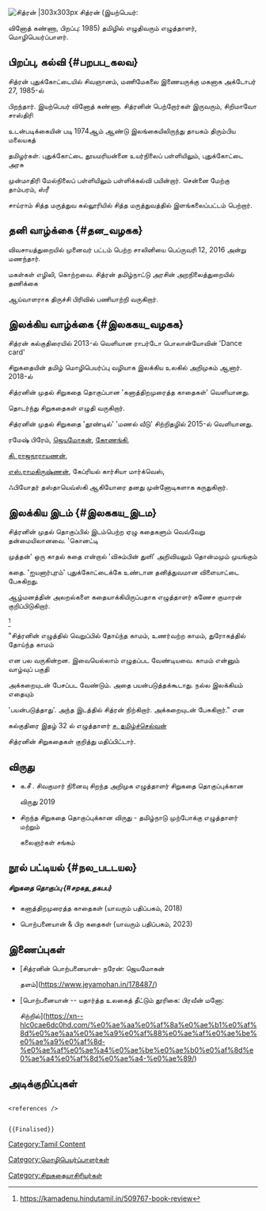 ![சித்ரன் \|303x303px](Chithran.jpg "சித்ரன் |303x303px") சித்ரன் (இயற்பெயர்:
வினோத் கண்ணா, பிறப்பு: 1985) தமிழில் எழுதிவரும் எழுத்தாளர், மொழிபெயர்ப்பாளர்.

## பிறப்பு, கல்வி {#பறபப_கலவ}

சித்ரன் புதுக்கோட்டையில் சிவஞானம், மணிமேகலை இணையருக்கு மகனாக அக்டோபர் 27, 1985-ல்
பிறந்தார். இயற்பெயர் வினோத் கண்ணா. சித்ரனின் பெற்றோர்கள் இருவரும், சிறிமாவோ சாஸ்திரி
உடன்படிக்கையின் படி 1974ஆம் ஆண்டு இலங்கையிலிருந்து தாயகம் திரும்பிய மலையகத்
தமிழர்கள். புதுக்கோட்டை தூயமரியன்னை உயர்நிலைப் பள்ளியிலும், புதுக்கோட்டை அரசு
முன்மாதிரி மேல்நிலைப் பள்ளியிலும் பள்ளிக்கல்வி பயின்றார். சென்னை மேற்கு தாம்பரம், ஸ்ரீ
சாய்ராம் சித்த மருத்துவ கல்லூரியில் சித்த மருத்துவத்தில் இளங்கலைப்பட்டம் பெற்றார்.

## தனி வாழ்க்கை {#தன_வழகக}

விவசாயத்துறையில் முனைவர் பட்டம் பெற்ற சாலினியை பெப்ருவரி 12, 2016 அன்று மணந்தார்.
மகள்கள் எழிலி, கொற்றவை. சித்ரன் தமிழ்நாட்டு அரசின் அறநிலைத்துறையில் தணிக்கை
ஆய்வாளராக திருச்சி பிரிவில் பணியாற்றி வருகிறார்.

## இலக்கிய வாழ்க்கை {#இலககய_வழகக}

சித்ரன் கல்குதிரையில் 2013-ல் வெளியான ராபர்டோ பொலான்யோவின் \'Dance card\'
சிறுகதையின் தமிழ் மொழிபெயர்ப்பு வழியாக இலக்கிய உலகில் அறிமுகம் ஆனார். 2018-ல்
சித்ரனின் முதல் சிறுகதை தொகுப்பான \'கனாத்திறமுரைத்த காதைகள்\' வெளியானது.
தொடர்ந்து சிறுகதைகள் எழுதி வருகிறார்.

சித்ரனின் முதல் சிறுகதை \'தூண்டில்\' \'மணல் வீடு\' சிற்றிதழில் 2015-ல் வெளியானது.
ரமேஷ் பிரேம், [ஜெயமோகன்](ஜெயமோகன் "wikilink"), [கோணங்கி](கோணங்கி "wikilink"),
[கி. ராஜநாராயணன்](கி._ராஜநாராயணன் "wikilink"),
[எஸ்.ராமகிருஷ்ணன்](எஸ்._ராமகிருஷ்ணன் "wikilink"), கேப்ரியல் கார்சியா மார்க்வெஸ்,
ஃபியோதர் தஸ்தாயெவ்ஸ்கி ஆகியோரை தனது முன்னோடிகளாக கருதுகிறார்.

## இலக்கிய இடம் {#இலககய_இடம}

சித்ரனின் முதல் தொகுப்பில் இடம்பெற்ற ஏழு கதைகளும் வெவ்வேறு தன்மையிலானவை. \'கொனட்டி
முத்தன்\' ஒரு காதல் கதை என்றால் \'விசும்பின் துளி\' அறிவியலும் தொன்மமும் முயங்கும்
கதை. \'ஐயனார்புரம்\' புதுக்கோட்டைக்கே உண்டான தனித்துவமான விளையாட்டை பேசுகிறது.
ஆழ்மனத்தின் அலறல்களை கதையாக்கியிருப்பதாக எழுத்தாளர் கணேச குமாரன் குறிப்பிடுகிறார்.
[^1]

"சித்ரனின் எழுத்தில் வெறுப்பில் தோய்ந்த காமம், உணர்வற்ற காமம், துரோகத்தில் தோய்ந்த காமம்
என பல வருகின்றன. இவையெல்லாம் எழுதப்பட வேண்டியவை. காமம் என்னும் வாழ்வுப் பகுதி
அக்கறையுடன் பேசப்பட வேண்டும். அதை பயன்படுத்தக்கூடாது. நல்ல இலக்கியம் எதையும்
\'பயன்படுத்தாது\'. அந்த இடத்தில் சித்ரன் நிற்கிறார். அக்கறையுடன் பேசுகிறார்." என
கல்குதிரை இதழ் 32 ல் எழுத்தாளர் [ச. தமிழ்ச்செல்வன்](ச.தமிழ்ச்செல்வன் "wikilink")
சித்ரனின் சிறுகதைகள் குறித்து மதிப்பிட்டார்.

## விருது

-   க.சீ . சிவகுமார் நினைவு சிறந்த அறிமுக எழுத்தாளர் சிறுகதை தொகுப்புக்கான
    விருது 2019
-   சிறந்த சிறுகதை தொகுப்புக்கான விருது - தமிழ்நாடு முற்போக்கு எழுத்தாளர் மற்றும்
    கலைஞர்கள் சங்கம்

## நூல் பட்டியல் {#நல_படடயல}

##### சிறுகதை தொகுப்பு {#சறகத_தகபப}

-   கனாத்திறமுரைத்த காதைகள் (யாவரும் பதிப்பகம், 2018)
-   பொற்பனையான் & பிற கதைகள் (யாவரும் பதிப்பகம், 2023)

## இணைப்புகள்

-   [சித்ரனின் பொற்பனையான்- நரேன்: ஜெயமோகன்
    தளம்](https://www.jeyamohan.in/178487/)
-   [பொற்பனையான் -- யதார்த்த உலகைத் தீட்டும் தூரிகை: பிரவீன் மனோ:
    சிற்றில்](https://xn--hlc0cae6dc0hd.com/%e0%ae%aa%e0%af%8a%e0%ae%b1%e0%af%8d%e0%ae%aa%e0%ae%a9%e0%af%88%e0%ae%af%e0%ae%be%e0%ae%a9%e0%af%8d-%e0%ae%af%e0%ae%a4%e0%ae%be%e0%ae%b0%e0%af%8d%e0%ae%a4%e0%af%8d%e0%ae%a4-%e0%ae%89/)

## அடிக்குறிப்புகள்

```{=html}
<references />
```
```{=mediawiki}
{{Finalised}}
```
[Category:Tamil Content](Category:Tamil_Content "wikilink")
[Category:மொழிபெயர்ப்பாளர்கள்](Category:மொழிபெயர்ப்பாளர்கள் "wikilink")
[Category:சிறுகதையாசிரியர்கள்](Category:சிறுகதையாசிரியர்கள் "wikilink")

[^1]: <https://kamadenu.hindutamil.in/509767-book-review>
